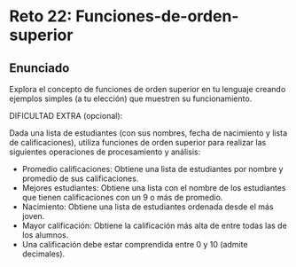 # Reto 22: Funciones-de-orden-superior

## Enunciado

Explora el concepto de funciones de orden superior en tu lenguaje creando ejemplos simples (a tu elección) que muestren su funcionamiento.

DIFICULTAD EXTRA (opcional):

Dada una lista de estudiantes (con sus nombres, fecha de nacimiento y  lista de calificaciones), utiliza funciones de orden superior para realizar las siguientes operaciones de procesamiento y análisis:

- Promedio calificaciones: Obtiene una lista de estudiantes por nombre y promedio de sus calificaciones.
- Mejores estudiantes: Obtiene una lista con el nombre de los estudiantes que tienen calificaciones con un 9 o más de promedio.
- Nacimiento: Obtiene una lista de estudiantes ordenada desde el más joven.
- Mayor calificación: Obtiene la calificación más alta de entre todas las de los alumnos.
- Una calificación debe estar comprendida entre 0 y 10 (admite decimales).
